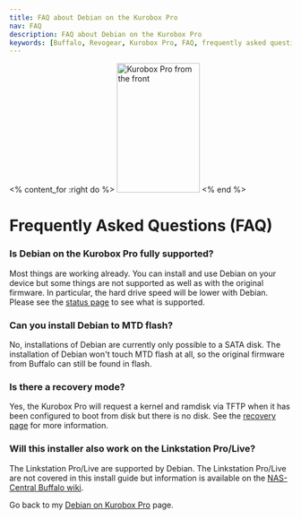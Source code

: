 ```yaml
---
title: FAQ about Debian on the Kurobox Pro
nav: FAQ
description: FAQ about Debian on the Kurobox Pro
keywords: [Buffalo, Revogear, Kurobox Pro, FAQ, frequently asked questions, help, troubleshooting]
---
```


<% content_for :right do %>
<img src = "../images/r_kuroboxpro_front.jpg" class="border" alt="Kurobox Pro from the front" width="148" height="231" />
<% end %>

<h1>Frequently Asked Questions (FAQ)</h1>

<h3>Is Debian on the Kurobox Pro fully supported?</h3>

Most things are working already.  You can install and use Debian on your
device but some things are not supported as well as with the original
firmware.  In particular, the hard drive speed will be lower with Debian.
Please see the <a href = "../status/">status page</a> to see what is
supported.

<h3>Can you install Debian to MTD flash?</h3>

No, installations of Debian are currently only possible to a SATA disk.
The installation of Debian won't touch MTD flash at all, so the original
firmware from Buffalo can still be found in flash.

<h3>Is there a recovery mode?</h3>

Yes, the Kurobox Pro will request a kernel and ramdisk via TFTP when it has
been configured to boot from disk but there is no disk.  See the <a href =
"../recovery/">recovery page</a> for more information.

<h3>Will this installer also work on the Linkstation Pro/Live?</h3>

The Linkstation Pro/Live are supported by Debian.  The
Linkstation Pro/Live are not covered in this install guide but information
is available on the <a href =
"http://buffalo.nas-central.org/wiki/Install_Debian_on_the_Linkstation_Pro/Live">NAS-Central
Buffalo wiki</a>.

Go back to my <a href = "..">Debian on Kurobox Pro</a> page.


